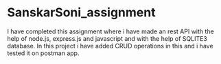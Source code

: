 # SanskarSoni_assignment

I have completed this assignment where i have made an rest API with the help of node.js, express.js and javascript and with the help of SQLITE3 database.
In this project i have added CRUD operations in this and i have tested it on postman app.
